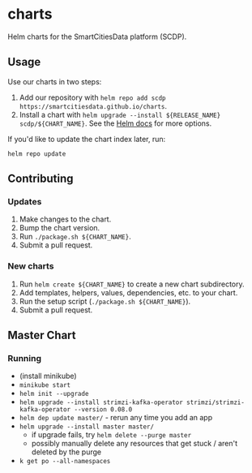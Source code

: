 # charts
Helm charts for the SmartCitiesData platform (SCDP).

## Usage

Use our charts in two steps:

1. Add our repository with `helm repo add scdp https://smartcitiesdata.github.io/charts`.
2. Install a chart with `helm upgrade --install ${RELEASE_NAME} scdp/${CHART_NAME}`. See the [Helm docs](https://helm.sh/docs/helm/#helm-upgrade) for more options.

If you'd like to update the chart index later, run:

```
helm repo update
```

## Contributing

### Updates

1. Make changes to the chart.
2. Bump the chart version.
3. Run `./package.sh ${CHART_NAME}`.
4. Submit a pull request.

### New charts

1. Run `helm create ${CHART_NAME}` to create a new chart subdirectory.
2. Add templates, helpers, values, dependencies, etc. to your chart.
3. Run the setup script (`./package.sh ${CHART_NAME}`).
4. Submit a pull request.

## Master Chart

### Running

- (install minikube)
- `minikube start`
- `helm init --upgrade`
- `helm upgrade --install strimzi-kafka-operator strimzi/strimzi-kafka-operator --version 0.08.0`
- `helm dep update master/` - rerun any time you add an app
- `helm upgrade --install master master/` 
  - if upgrade fails, try `helm delete --purge master`
  - possibly manually delete any resources that get stuck / aren't deleted by the purge
- `k get po --all-namespaces`

